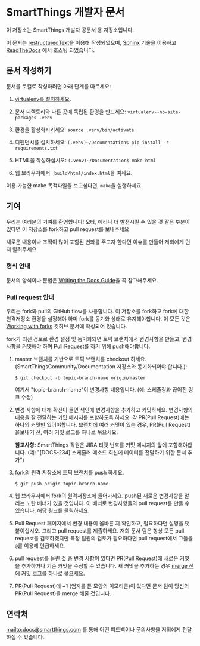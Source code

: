 # SmartThings 개발자 문서

이 저장소는 SmartThings 개발자 공문서 용 저장소입니다.

이 문서는 [restructuredText](http://docutils.sourceforge.net/rst.html)을
이용해 작성되었으며, [Sphinx](http://www.sphinx-doc.org/en/stable/) 기술을 이용하고
[ReadTheDocs](http://readthedocs.org) 에서 호스팅 되었습니다.

## 문서 작성하기

문서를 로컬로 작성하려면 아래 단계를 따르세요:

1. [virtualenv를 설치하세요](https://virtualenv.pypa.io/en/latest/installation.html).

2. 문서 디렉토리와 다른 곳에 독립된 환경을 만드세요: `virtualenv--no-site-packages .venv`

3. 환경을 활성화시키세요: `source .venv/bin/activate`

4. 디펜던시를 설치하세요: `(.venv)~/Documentation$ pip install -r
requirements.txt`

5. HTML을 작성하십시오: `(.venv)~/Documentation$ make html`

6. 웹 브라우저에서 `_build/html/index.html`을 여세요.

이용 가능한 make 목적파일을 보고싶다면, `make`을 실행하세요.

## 기여

우리는 여러분의 기여를 환영합니다! 오타, 에러나 더 발전시킬 수 있을 것
같은 부분이 있다면 이 저장소를 fork하고 pull request를 보내주세요

새로운 내용이나 조직이 많이 포함된 변화를 주고자 한다면 이슈를 만들어
저희에게 먼저 알려주세요.

### 형식 안내

문서의 양식이나 문법은 [Writing the Docs
Guide](http://docs.smartthings.com/en/latest/contributing/style-guide.html)을
꼭 참고해주세요.

### Pull request 안내

우리는 fork와 pull의 GitHub flow를 사용합니다.
이 저장소를 fork하고 fork에 대한 원격저장소 환경을 설정해야 하며 fork를 동기화 상태로 유지해야합니다.
이 모든 것은 [Working with forks](https://help.github.com/articles/working-with-forks) 깃허브 문서에 작성되어 있습니다.

fork가 최신 정보로 환경 설정 및 동기화되면 토픽 브랜치에서 변경사항을 만들고, 변경사항을 커밋해야 하며 Pull Request를 하기 위해 push해야합니다.

1. master 브랜치를 기반으로 토픽 브랜치를 checkout 하세요. (SmartThingsCommunity/Documentation 저장소와 동기화되어야 합니다.):

   `$ git checkout -b topic-branch-name origin/master`

   여기서 "topic-branch-name"이 변경사항 내용입니다. (예: 스케쥴링과 끊어진 링크 수정)

2. 변경 사항에 대해 확신이 들면 색인에 변경사항을 추가하고 커밋하세요. 변경사항의 내용을 잘 전달하는 커밋 메시지를 포함하도록 하세요. 
각 PR(Pull Request)에는 하나의 커밋만 있어야합니다. 브랜치에 여러 커밋이 있는 경우, PR(Pull Request)을보내기 전, 여러 커밋 로그를 하나로 묶으세요.

   **참고사항:** SmartThings 직원은 JIRA 티켓 번호를 커밋 메시지의 앞에 포함해야합니다. (예: "[DOCS-234] 스케쥴러 메소드 회신에 데이터를 전달하기 위한 문서 추가")

3. fork의 원격 저장소에 토픽 브랜치를 push 하세요.

   `$ git push origin topic-branch-name`

4. 웹 브라우저에서 fork의 원격저장소에 들어가세요. push된 새로운 변경사항을 알리는 노란 배너가 있을 것입니다. 이 배너로 변경사항들의 pull request를 만들 수 있습니다. 해당 링크를 클릭하세요.

5. Pull Request 페이지에서 변경 내용이 올바른 지 확인하고, 필요하다면 설명을 덧붙이십시오. 그리고 pull request를 제출하세요. 저희 문서 팀은 항상 모든 pull request를 검토하겠지만 특정 팀원의 검토가 필요하다면 pull request에서 그들을 `@`를 이용해 언급하세요.

6. pull request를 올린 것 중 변경 사항이 있다면 PR(Pull Request)에 새로운 커밋을 추가하거나 기존 커밋을 수정할 수 있습니다.
새 커밋을 추가하는 경우 [merge 전에 커밋 로그를 하나로 묶으세요.](https://github.com/ginatrapani/todo.txt-android/wiki/Squash-All-Commits-Related-to-a-Single-Issue-into-a-Single-Commit)

7. PR(Pull Request)에 +1 (엄지를 든 모양의 이모티콘)이 있다면 문서 팀이 당신의 PR(Pull Request)을 merge 해줄 것입니다.

## 연락처

<mailto:docs@smartthings.com> 를 통해 어떤 피드백이나 문의사항을 저희에게 전달하실 수 있습니다.
